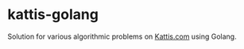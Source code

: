 # kattis-golang
Solution for various algorithmic problems on <a target="_blank" href="https://open.kattis.com/users/izharishaksa">Kattis.com</a> using Golang.
